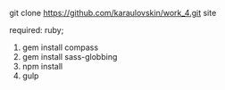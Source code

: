 git clone https://github.com/karaulovskin/work_4.git site

required: ruby;

1. gem install compass
2. gem install sass-globbing
3. npm install
4. gulp